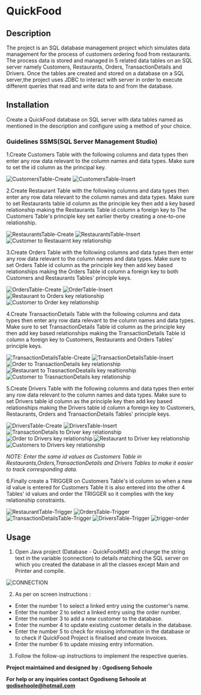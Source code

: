 # QuickFood
## Description
The project is an SQL database management project which simulates data management for the process of customers ordering food from restaurants. The process data is stored and managed in 5 related data tables on an SQL server namely Customers, Restaurants, Orders, TransactionDetails and Drivers. Once the tables are created and stored on a database on a SQL server,the project uses JDBC to interact with server in order to execute different queries that read and write data to and from the database.

## Installation
Create a QuickFood database on SQL server with data tables named as mentioned in the description and configure using a method of your choice. 
### Guidelines SSMS(SQL Server Management Studio)
1.Create Customers Table with the following columns and data types then enter any row data relevant to the column names and data types. Make sure to set the id column as the principal key.

![CustomersTable-Create](https://user-images.githubusercontent.com/88197915/144790458-eb820cf9-2331-4b46-abcb-f55a0e8ed720.PNG)
![CustomersTable-Insert](https://user-images.githubusercontent.com/88197915/144790519-4c8a7c4f-fbb7-4097-94bc-3c1592b25c1f.PNG)

2.Create Restaurant Table with the following columns and data types then enter any row data relevant to the column names and data types. Make sure to set Restaurants table id column as the principle key then add a key based relationship making the Restaurants Table id column a foreign key to The Customers Table's principle key set earlier therby creating a one-to-one relationship.   

![RestaurantsTable-Create](https://user-images.githubusercontent.com/88197915/144791660-1328d35d-a20f-4479-aa90-eb9b3b7e2f86.PNG)
![RestaurantsTable-Insert](https://user-images.githubusercontent.com/88197915/144791692-804fe36b-53e9-4d4c-994b-6d48760f24c2.PNG)
![Customer to Restauarnt key relationship](https://user-images.githubusercontent.com/88197915/144791747-92952343-d9c0-4a4c-8a97-8d717d9f10e6.PNG)

3.Create Orders Table with the following columns and data types then enter any row data relevant to the column names and data types. Make sure to set Orders Table id column as the principle key then add key based relationships making the Orders Table id column a foreign key to both Customers and Restaurants Tables' principle keys.

![OrdersTable-Create](https://user-images.githubusercontent.com/88197915/144793750-babfbb76-fbd5-4db5-aacb-0929c667522f.PNG)
![OrderTable-Insert](https://user-images.githubusercontent.com/88197915/144793796-5b2633df-52ca-41fa-b867-f9f215fba6b6.PNG)
![Restaurant to Orders key relationship](https://user-images.githubusercontent.com/88197915/144793835-bd9821e2-0502-4fa4-9ba8-1030fe8b4b2a.PNG)
![Customer to Order key relationship](https://user-images.githubusercontent.com/88197915/144793870-60d64c9c-9354-43ef-8176-07bb36d8b2d5.PNG)

4.Create TransactionDetails Table with the following columns and data types then enter any row data relevant to the column names and data types. Make sure to set TransactionDetails Table id column as the principle key then add key based relationships making the TransactionDetails Table id column a foreign key to Customers, Restaurants and Orders Tables' principle keys.

![TransactionDetailsTable-Create](https://user-images.githubusercontent.com/88197915/144794178-d66ac150-5309-468f-937b-f85863dd51fb.PNG)
![TransactionDetailsTable-Insert](https://user-images.githubusercontent.com/88197915/144794208-408e0d85-e466-4b7e-ba2c-13d9baa6750b.PNG)
![Order to TransactionDetails key relationship](https://user-images.githubusercontent.com/88197915/144794248-b2a097bd-e40f-4c74-bbf5-715305705d4e.PNG)
![Restaurant to TrasnactionDeatails key realtionship](https://user-images.githubusercontent.com/88197915/144794266-5005d47e-d3f9-465c-bb1a-11e0ba7e28f1.PNG)
![Customer to TrasnactionDetails key relationship](https://user-images.githubusercontent.com/88197915/144794323-a4ab11ed-8006-4fb3-8043-935e17407529.PNG)

5.Create Drivers Table with the following columns and data types then enter any row data relevant to the column names and data types. Make sure to set Drivers table id column as the principle key then add key based relationships making the Drivers table id column a foreign key to Customers, Restaurants, Orders and TransactionDetails Tables' principle keys.

![DriversTable-Create](https://user-images.githubusercontent.com/88197915/144794655-857a05f8-f1f9-4c61-9c37-0f2244504578.PNG)
![DriversTable-Insert](https://user-images.githubusercontent.com/88197915/144794677-666729bb-67a6-4661-b28f-0f4738a2ef46.PNG)
![TransactionDetails to Driver key relationship](https://user-images.githubusercontent.com/88197915/144794698-ab20074d-8e66-4745-a395-15c65b1a8134.PNG)
![Order to Drivers key relationship](https://user-images.githubusercontent.com/88197915/144794733-ce29ba25-660f-49fd-a45a-e3aae0251de7.PNG)
![Restaurant to Driver key relationship](https://user-images.githubusercontent.com/88197915/144794752-f364dabb-5428-4111-b146-fa6753620fba.PNG)
![Customers to Drivers key relationship](https://user-images.githubusercontent.com/88197915/144794799-aced9b04-5fae-4c45-8eaa-2339283336d1.PNG)

_NOTE: Enter the same id values as Customers Table in Restaurants,Orders,TransactionDetails and Drivers Tables to make it easier to track corresponding data._

6.Finally create a TRIGGER on Customers Table's id column so when a new id value is entered for Customers Table it is also entered into the other 4 Tables' id values and order the TRIGGER so it complies with the key relationship constraints.

![RestaurantTable-Trigger](https://user-images.githubusercontent.com/88197915/144795654-d23b4564-6b6c-4c14-b6e4-3912218f2e09.PNG)
![OrdersTable-Trigger](https://user-images.githubusercontent.com/88197915/144795675-506b7a38-7403-4b62-95bd-ead783791f65.PNG)
![TransactionDetailsTable-Trigger](https://user-images.githubusercontent.com/88197915/144795694-a6710773-c72b-442b-aa24-07824d8e7c0e.PNG)
![DriversTable-Trigger](https://user-images.githubusercontent.com/88197915/144795723-20bf6b9e-e322-42ab-a717-64717ee3a140.PNG)
![trigger-order](https://user-images.githubusercontent.com/88197915/144795744-082a5d7b-3c42-42fa-a664-9a6c4935daf5.PNG)


## Usage
1. Open Java project (Database - QuickFoodMS) and change the string text in the variable (connection) to details matching the SQL server on which you created the database in all the classes except Main and Printer and compile.

![CONNECTION](https://user-images.githubusercontent.com/88197915/144799592-a03d395d-cf56-4e6f-a79b-406f8c134e0e.PNG)

2. As per on screen instructions :

* Enter the number 1 to select a linked entry using the customer's name. 
* Enter the number 2 to select a linked entry using the order number.
* Enter the number 3 to add a new customer to the database.
* Enter the number 4 to update existing customer details in the database.
* Enter the number 5 to check for missing information in the database or to check if QuickFood Project is finalised and create Invoices.
* Enter the number 6 to update missing entry information.

3. Follow the follow-up instructions to implement the respective queries.

**Project maintained and designed by : Ogodiseng Sehoole**
 
**For help or any inquiries contact Ogodiseng Sehoole at godisehoole@hotmail.com** 
